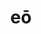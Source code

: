 ---
title: eō
meaning: to go
ch: seven
pos: verb
inf: īre
infend: īre
conjugation: irregular
mt: yes
mt5thru7: yes
---